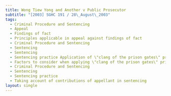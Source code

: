 ```yaml
---
title: Wong Tiew Yong and Another v Public Prosecutor
subtitle: "[2003] SGHC 191 / 28\_August\_2003"
tags:
  - Criminal Procedure and Sentencing
  - Appeal
  - Findings of fact
  - Principles applicable in appeal against findings of fact
  - Criminal Procedure and Sentencing
  - Sentencing
  - Sentencing
  - Sentencing practice Application of \"clang of the prison gates\" principle
  - Factors to consider when applying \"clang of the prison gates\" principle
  - Criminal Procedure and Sentencing
  - Sentencing
  - Sentencing practice
  - Taking account of contributions of appellant in sentencing
layout: single
---
```


